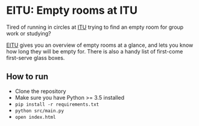 # EITU: Empty rooms at ITU

Tired of running in circles at [ITU](https://itu.dk/) trying to find an empty room for group work or studying?

[EITU](https://eitu.github.io) gives you an overview of empty rooms at a glance, and lets you know how long they will be empty for. There is also a handy list of first-come first-serve glass boxes.

## How to run

- Clone the repository
- Make sure you have Python >= 3.5 installed
- `pip install -r requirements.txt`
- `python src/main.py`
- `open index.html`

